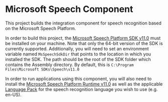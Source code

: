 ﻿# Microsoft Speech Component

This project builds the integration component for speech recognition based on the Microsoft Speech Platform.

In order to build this project, the [Microsoft Speech Platform SDK v11.0](http://go.microsoft.com/fwlink/?LinkID=223570) must be installed on your machine. Note that only the 64-bit version of the SDK is currently supported. Additionally, you will need to set an environment variable named `MsSpeechSdkDir` that points to the location in which you installed the SDK. The path should be the root of the SDK folder which contains the Assembly directory. By default, this is `C:\Program Files\Microsoft SDKs\Speech\v11.0`

In order to run applications using this component, you will also need to install the [Microsoft Speech Platform Runtime v11.0](http://go.microsoft.com/fwlink/?LinkID=223568) as well as the applicable [Language Pack](http://go.microsoft.com/fwlink/?LinkID=223569) for the speech recognition language you wish to use (e.g. en-US).
